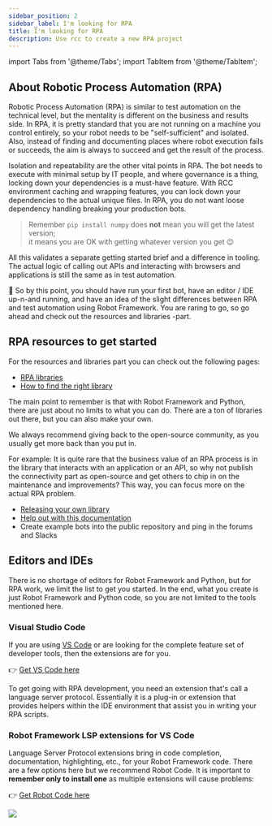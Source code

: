 ```yaml
---
sidebar_position: 2
sidebar_label: I'm looking for RPA
title: I'm looking for RPA
description: Use rcc to create a new RPA project
---
```

import Tabs from '@theme/Tabs';
import TabItem from '@theme/TabItem';

## About Robotic Process Automation (RPA)

Robotic Process Automation (RPA) is similar to test automation on the technical level, but the mentality is different on the business and results side. In RPA, it is pretty standard that you are not running on a machine you control entirely, so your robot needs to be "self-sufficient" and isolated. Also, instead of finding and documenting places where robot execution fails or succeeds, the aim is always to succeed and get the result of the process. 

Isolation and repeatability are the other vital points in RPA. The bot needs to execute with minimal setup by IT people, and where governance is a thing, locking down your dependencies is a must-have feature.
With RCC environment caching and wrapping features, you can lock down your dependencies to the actual unique files. In RPA, you do not want loose dependency handling breaking your production bots. 

> Remember `pip install numpy` does **not** mean you will get the latest version;<br/>
it means you are OK with getting whatever version you get :wink:

All this validates a separate getting started brief and a difference in tooling. The actual logic of calling out APIs and interacting with browsers and applications is still the same as in test automation. 

:rocket: So by this point, you should have run your first bot, have an editor / IDE up-n-and running, and have an idea of the slight differences between RPA and test automation using Robot Framework.
You are raring to go, so go ahead and check out the resources and libraries -part.

## RPA resources to get started

For the resources and libraries part you can check out the following pages:
* [RPA libraries](/docs/different_libraries/rpa)
* [How to find the right library](/docs/different_libraries/how_to_find_library)

The main point to remember is that with Robot Framework and Python, there are just about no limits to what you can do. There are a ton of libraries out there, but you can also make your own.

We always recommend giving back to the open-source community, as you usually get more back than you put in. 

For example:
It is quite rare that the business value of an RPA process is in the library that interacts with an application or an API, so why not publish the connectivity part as open-source and get others to chip in on the maintenance and improvements? This way, you can focus more on the actual RPA problem.
* [Releasing your own library](/docs/extending_robot_framework/custom-libraries/releasing_your_own_libraries)
* [Help out with this documentation](/docs/about/contribute)
* Create example bots into the public repository and ping in the forums and Slacks

## Editors and IDEs
There is no shortage of editors for Robot Framework and Python, but for RPA work, we limit the list to get you started. In the end, what you create is just Robot Framework and Python code, so you are not limited to the tools mentioned here.

### Visual Studio Code

If you are using [VS Code](https://code.visualstudio.com) or are looking for the complete feature set of developer tools, then the extensions are for you.

:point_right: [Get VS Code here](https://code.visualstudio.com)

To get going with RPA development, you need an extension that's call a language server protocol. Essentially it is a plug-in or extension that provides helpers within the IDE environment that assist you in writing your RPA scripts.

### Robot Framework LSP extensions for VS Code
Language Server Protocol extensions bring in code completion, documentation, highlighting, etc., for your Robot Framework code.
There are a few options here but we recommend Robot Code. It is important to **remember only to install one** as multiple extensions will cause problems:


<Tabs>
<TabItem value="RobotCode" label="Robot Code" default>

:point_right: [Get Robot Code here](https://marketplace.visualstudio.com/items?itemName=d-biehl.robotcode)

![](vscode-robotcode.gif)
</TabItem>
</Tabs>
